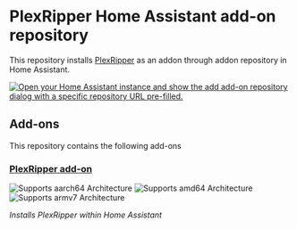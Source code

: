 # PlexRipper Home Assistant add-on repository

This repository installs [PlexRipper](https://github.com/plexripper/plexripper) as an addon through addon repository in Home Assistant.

[![Open your Home Assistant instance and show the add add-on repository dialog with a specific repository URL pre-filled.](https://my.home-assistant.io/badges/supervisor_add_addon_repository.svg)](https://my.home-assistant.io/redirect/supervisor_add_addon_repository/?repository_url=https%3A%2F%2Fgithub.com%2Ffrosit%2Faddon-plexripper)

## Add-ons

This repository contains the following add-ons

### [PlexRipper add-on](./plexripper)

![Supports aarch64 Architecture][aarch64-shield]
![Supports amd64 Architecture][amd64-shield]
![Supports armv7 Architecture][armv7-shield]

_Installs PlexRipper within Home Assistant_

[aarch64-shield]: https://img.shields.io/badge/aarch64-yes-green.svg
[amd64-shield]: https://img.shields.io/badge/amd64-yes-green.svg
[armv7-shield]: https://img.shields.io/badge/armv7-yes-green.svg